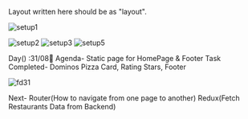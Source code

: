 Layout written here should be as "layout".

![setup1](https://github.com/afeefaahmad/internship.github.io/assets/75202156/9d3868fa-06ec-4780-8252-859e1e12a26c)

![setup2](https://github.com/afeefaahmad/internship.github.io/assets/75202156/fef2ba1d-a292-476a-af16-0239ca6ef129)
![setup3](https://github.com/afeefaahmad/internship.github.io/assets/75202156/a4f65d42-f050-4042-a3aa-60c8913615de)
![setup5](https://github.com/afeefaahmad/internship.github.io/assets/75202156/a2c83e23-fb67-4893-bced-207051ca8d32)

Day() :31/08📅
Agenda- Static page for HomePage & Footer
Task Completed- Dominos Pizza Card, Rating Stars, Footer

![fd31](https://github.com/afeefaahmad/internship.github.io/assets/75202156/a6431374-cb26-4349-9415-71cf77de1838)


Next- Router(How to navigate from one page to another)
      Redux(Fetch Restaurants Data from Backend)



